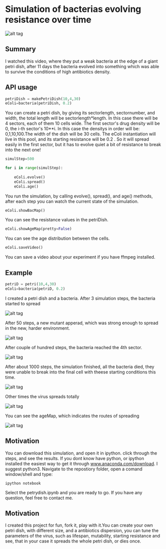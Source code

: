 # Simulation of bacterias evolving resistance over time

![alt tag](https://github.com/Wheele9/Petrdish-simulation/blob/master/images/2mutant.png)

## Summary

I watched this video, where they put a weak bacteria at the edge of a giant petri dish,
after 11 days the bacteria evolved into something which was able to survive the conditions
of high antibiotics density.

## API usage
```python
petriDish = makePetriDish(10,4,30)
eColi=bacteria(petriDish, 0.2)
```
You can create a petri dish, by giving its sectorlength, sectornumber, and width, the total 
length will be sectorlength*length. In this case there will be 4 sectors, each of them 10 cells wide. The first sector's drug density will be 0, the i-th sector's 10**i. In this case the densitys in order will be: 0,1,10,100.The width of the dish will be 30 cells. 
The eColi instantiation will live in this pool, and its starting resistance will be 0.2 . So it will spread easily in the first sector, but it has to evolve quiet a bit of resistance to break into the next one!


```python
simulStep=500

for i in range(simulStep):
   
    eColi.evolve()
    eColi.spread()
    eColi.age()
```

You run the simulation, by calling evolve(), spread(), and age() methods, after each step you can watch the current state of the simulation.
```python
eColi.showBacMap()
```

You can see the resistance values in the petriDish.
```python
eColi.showAgeMap(pretty=False)
```

You can see the age distribution between the cells.
```python
eColi.saveVideo()
```

You can save a video about your experiment if you have ffmpeg installed.

## Example
```python
petriD = petri(10,4,30)
eColi=bacteria(petriD, 0.2)
```

I created a petri dish and a bacteria. After 3 simulation steps, the bacteria started to spread

![alt tag](https://github.com/Wheele9/Petrdish-simulation/blob/master/images/resol.png)

After 50 steps, a new mutant apperad, which was strong enough to spread in the new, harder environment.

![alt tag](https://github.com/Wheele9/Petrdish-simulation/blob/master/images/mutant2.png)

After couple of hundred steps, the bacteria reached the 4th sector.

![alt tag](https://github.com/Wheele9/Petrdish-simulation/blob/master/images/blu4sec.png)

After about 1000 steps, the simulation finished, all the bacteria died, they were unable to break
into the final cell with theese starting conditions this time.

![alt tag](https://github.com/Wheele9/Petrdish-simulation/blob/master/images/4secdeath.png)

Other times the virus spreads totally

![alt tag](https://github.com/Wheele9/Petrdish-simulation/blob/master/images/fullresistance.png)

You can see the ageMap, which indicates the routes of spreading

![alt tag](https://github.com/Wheele9/Petrdish-simulation/blob/master/images/full.png)

## Motivation

You can download this simulation, and open it in ipython. click through the  steps, and see the results. If you dont know have python, or ipython installed the easiest way to get it through
www.anaconda.com/download. I suggest python3.
Navigate to the repostiory folder, open a comand window/shell and type:


```
ipython notebook
```

Select the petrydish.ipynb and you are ready to go. If you have any question, feel free to contact me.


## Motivation

I created this project for fun, fork it, play with it.You can create your own petri dish, with different size, and a antibiotics dispersion, you can
tune the parameters of the virus, such as lifespan, mutability, starting resistance and see, that in your case it spreads the whole petri dish, or dies once.


